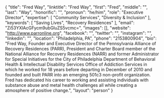 {
  "title": "Fred Way",
  "linktitle": "Fred Way",
  "first": "Fred",
  "middle": "",
  "last": "Way",
  "honorific": "",
  "pronoun": "he/him",
  "role": "Executive Director",
  "expertise": [
    "Community Services",
    "Diversity & Inclusion"
  ],
  "keywords": [
    "Saving Lives",
    "Recovery Residences"
  ],
  "email": "Zi53YXlAcGFycm9ubGluZS5vcmc=",
  "images": [],
  "website": "http://www.parronline.org",
  "facebook": "",
  "twitter": "",
  "instagram": "",
  "linkedin": "",
  "location": "Philadelphia, PA",
  "phone": "2153800904",
  "bio": "Fred Way, Founder and Executive Director of the Pennsylvania Alliance of Recovery Residences (PARR), President and Charter Board member of the National Alliance for Recovery Residences (NARR) and former Administrator for Special Initiatives for the City of Philadelphia Department of Behavioral Health & Intellectual Disability Services Office of Addiction Services in which he worked for 18 years before departing in December of 2010 and founded and built PARR into an emerging 501c3 non-profit organization. Fred has dedicated his career to working and assisting individuals with substance abuse and metal health challenges all while creating a atmosphere of positive change.",
  "layout": "person"
}
